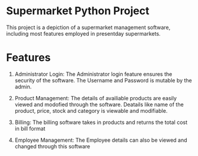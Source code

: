 # Supermarket Python Project
This project is a depiction of a supermarket management software, including most features employed in presentday supermarkets.

# Features
1. Administrator Login:
    The Administrator login feature ensures the security of the software. The Username and Password is mutable by the admin.

2. Product Management:
    The details of availiable products are easily viewed and modofied through the software. Deatails like name of the product, price, stock and category is viewable and modifiable.

3. Billing:
    The billing software takes in products and returns the total cost in bill format

4. Employee Management:
    The Employee details can also be viewed and changed through this software
